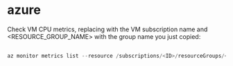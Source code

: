 # azure

Check VM CPU metrics, replacing <ID> with the VM subscription name and <RESOURCE_GROUP_NAME> with the group name you just copied:

```ps1
 
az monitor metrics list --resource /subscriptions/<ID>/resourceGroups/<RESOURCE_GROUP_NAME>/providers/Microsoft.Compute/virtualMachines/labVM0

  
```
